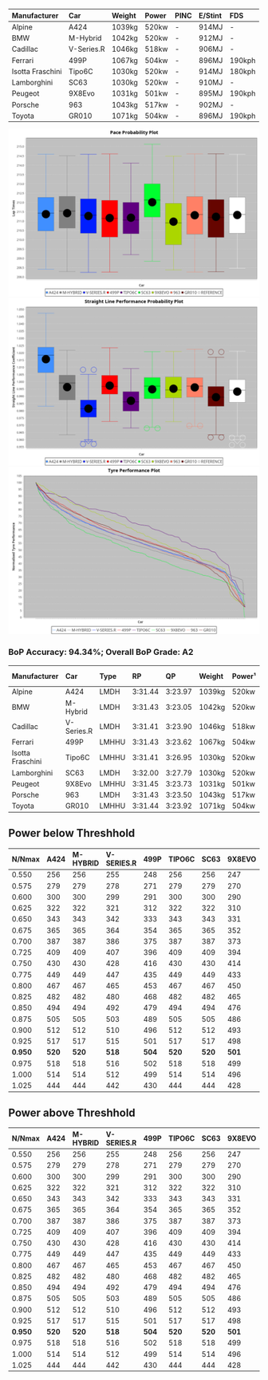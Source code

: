 | Manufacturer     | Car        | Weight | Power | PINC    | E/Stint | FDS     |
|:-|:-|:-|:-|:-|:-|:-|
| Alpine           | A424       | 1039kg | 520kw |    -    | 914MJ   |    -    |
| BMW              | M-Hybrid   | 1042kg | 520kw |    -    | 912MJ   |    -    |
| Cadillac         | V-Series.R | 1046kg | 518kw |    -    | 906MJ   |    -    |
| Ferrari          | 499P       | 1067kg | 504kw |    -    | 896MJ   | 190kph  |
| Isotta Fraschini | Tipo6C     | 1030kg | 520kw |    -    | 914MJ   | 180kph  |
| Lamborghini      | SC63       | 1030kg | 520kw |    -    | 910MJ   |    -    |
| Peugeot          | 9X8Evo     | 1031kg | 501kw |    -    | 895MJ   | 190kph  |
| Porsche          | 963        | 1043kg | 517kw |    -    | 902MJ   |    -    |
| Toyota           | GR010      | 1071kg | 504kw |    -    | 896MJ   | 190kph  |

![PACECHART](./IMG/AUTO.png)
![STRAIGHTLINEPERFORMANCECHART](./IMG/AUTO_sp.png)
![TYREPERFORMANCECHART](./IMG/AUTO_tw.png)

### BoP Accuracy: 94.34%; Overall BoP Grade: A2
| Manufacturer     | Car        | Type  | RP      | QP      | Weight | Power¹ | Threshhold | PINC    | Power² | E/Stint | AVG Vmax  | FDS     | RDLC | L/Stint | BOP-Grade | Model Accuracy | Model Points | Match%  | SimDiff |
|:-|:-|:-|:-|:-|:-|:-|:-|:-|:-|:-|:-|:-|:-|:-|:-|:-|:-|:-|:-|
| Alpine           | A424       | LMDH  | 3:31.44 | 3:23.97 | 1039kg | 520kw  | 0.0kph     |    -    | 520kw  |  914MJ  | 338.44kph |    -    | 1.01 | 12      | ~A1       | 86.43%         | 618          | 98.44%  | #       |
| BMW              | M-Hybrid   | LMDH  | 3:31.43 | 3:23.05 | 1042kg | 520kw  | 0.0kph     |    -    | 520kw  |  912MJ  | 334.97kph |    -    | 1.01 | 12      | +A2       | 93.77%         | 1672         | 92.67%  | #       |
| Cadillac         | V-Series.R | LMDH  | 3:31.41 | 3:23.90 | 1046kg | 518kw  | 0.0kph     |    -    | 518kw  |  906MJ  | 330.76kph |    -    | 1.01 | 12      | ~A1       | 83.12%         | 1921         | 100.00% | ±0.83s  |
| Ferrari          | 499P       | LMHHU | 3:31.43 | 3:23.62 | 1067kg | 504kw  | 0.0kph     |    -    | 504kw  |  896MJ  | 331.61kph | 190kph  | 1.02 | 12      | ~A1       | 69.49%         | 1950         | 100.00% | ±0.83s  |
| Isotta Fraschini | Tipo6C     | LMHHU | 3:31.41 | 3:26.95 | 1030kg | 520kw  | 0.0kph     |    -    | 520kw  |  914MJ  | 334.14kph | 180kph  | 1.08 | 12      | +C1       | 73.56%         | 64           | 75.38%  | #       |
| Lamborghini      | SC63       | LMDH  | 3:32.00 | 3:27.79 | 1030kg | 520kw  | 0.0kph     |    -    | 520kw  |  910MJ  | 335.28kph |    -    | 1.06 | 12      | +B2       | 95.82%         | 459          | 82.61%  | #       |
| Peugeot          | 9X8Evo     | LMHHU | 3:31.45 | 3:23.73 | 1031kg | 501kw  | 0.0kph     |    -    | 501kw  |  895MJ  | 333.24kph | 190kph  | 1.02 | 12      | ~A1       | 66.97%         | 221          | 100.00% | #       |
| Porsche          | 963        | LMDH  | 3:31.43 | 3:23.50 | 1043kg | 517kw  | 0.0kph     |    -    | 517kw  |  902MJ  | 334.13kph |    -    | 1.01 | 12      | ~A1       | 81.02%         | 5243         | 100.00% | ±0.99s  |
| Toyota           | GR010      | LMHHU | 3:31.44 | 3:23.92 | 1071kg | 504kw  | 0.0kph     |    -    | 504kw  |  896MJ  | 329.79kph | 190kph  | 1.01 | 12      | ~A1       | 73.70%         | 2701         | 100.00% | ±0.16s  |

## Power below Threshhold
| N/Nmax    | A424    | M-HYBRID | V-SERIES.R | 499P    | TIPO6C  | SC63    | 9X8EVO  | 963     | GR010   |
|:-|:-|:-|:-|:-|:-|:-|:-|:-|:-|
|  0.550    |  256    |  256     |  255       |  248    |  256    |  256    |  247    |  255    |  248    |
|  0.575    |  279    |  279     |  278       |  271    |  279    |  279    |  270    |  278    |  271    |
|  0.600    |  300    |  300     |  299       |  291    |  300    |  300    |  290    |  298    |  291    |
|  0.625    |  322    |  322     |  321       |  312    |  322    |  322    |  310    |  320    |  312    |
|  0.650    |  343    |  343     |  342       |  333    |  343    |  343    |  331    |  341    |  333    |
|  0.675    |  365    |  365     |  364       |  354    |  365    |  365    |  352    |  363    |  354    |
|  0.700    |  387    |  387     |  386       |  375    |  387    |  387    |  373    |  385    |  375    |
|  0.725    |  409    |  409     |  407       |  396    |  409    |  409    |  394    |  407    |  396    |
|  0.750    |  430    |  430     |  428       |  416    |  430    |  430    |  414    |  427    |  416    |
|  0.775    |  449    |  449     |  447       |  435    |  449    |  449    |  433    |  446    |  435    |
|  0.800    |  467    |  467     |  465       |  453    |  467    |  467    |  450    |  464    |  453    |
|  0.825    |  482    |  482     |  480       |  468    |  482    |  482    |  465    |  479    |  468    |
|  0.850    |  494    |  494     |  492       |  479    |  494    |  494    |  476    |  491    |  479    |
|  0.875    |  505    |  505     |  503       |  489    |  505    |  505    |  486    |  502    |  489    |
|  0.900    |  512    |  512     |  510       |  496    |  512    |  512    |  493    |  509    |  496    |
|  0.925    |  517    |  517     |  515       |  501    |  517    |  517    |  498    |  514    |  501    |
| **0.950** | **520** | **520**  | **518**    | **504** | **520** | **520** | **501** | **517** | **504** |
|  0.975    |  518    |  518     |  516       |  502    |  518    |  518    |  499    |  515    |  502    |
|  1.000    |  514    |  514     |  512       |  499    |  514    |  514    |  496    |  511    |  499    |
|  1.025    |  444    |  444     |  442       |  430    |  444    |  444    |  428    |  441    |  430    |

## Power above Threshhold
| N/Nmax    | A424    | M-HYBRID | V-SERIES.R | 499P    | TIPO6C  | SC63    | 9X8EVO  | 963     | GR010   |
|:-|:-|:-|:-|:-|:-|:-|:-|:-|:-|
|  0.550    |  256    |  256     |  255       |  248    |  256    |  256    |  247    |  255    |  248    |
|  0.575    |  279    |  279     |  278       |  271    |  279    |  279    |  270    |  278    |  271    |
|  0.600    |  300    |  300     |  299       |  291    |  300    |  300    |  290    |  298    |  291    |
|  0.625    |  322    |  322     |  321       |  312    |  322    |  322    |  310    |  320    |  312    |
|  0.650    |  343    |  343     |  342       |  333    |  343    |  343    |  331    |  341    |  333    |
|  0.675    |  365    |  365     |  364       |  354    |  365    |  365    |  352    |  363    |  354    |
|  0.700    |  387    |  387     |  386       |  375    |  387    |  387    |  373    |  385    |  375    |
|  0.725    |  409    |  409     |  407       |  396    |  409    |  409    |  394    |  407    |  396    |
|  0.750    |  430    |  430     |  428       |  416    |  430    |  430    |  414    |  427    |  416    |
|  0.775    |  449    |  449     |  447       |  435    |  449    |  449    |  433    |  446    |  435    |
|  0.800    |  467    |  467     |  465       |  453    |  467    |  467    |  450    |  464    |  453    |
|  0.825    |  482    |  482     |  480       |  468    |  482    |  482    |  465    |  479    |  468    |
|  0.850    |  494    |  494     |  492       |  479    |  494    |  494    |  476    |  491    |  479    |
|  0.875    |  505    |  505     |  503       |  489    |  505    |  505    |  486    |  502    |  489    |
|  0.900    |  512    |  512     |  510       |  496    |  512    |  512    |  493    |  509    |  496    |
|  0.925    |  517    |  517     |  515       |  501    |  517    |  517    |  498    |  514    |  501    |
| **0.950** | **520** | **520**  | **518**    | **504** | **520** | **520** | **501** | **517** | **504** |
|  0.975    |  518    |  518     |  516       |  502    |  518    |  518    |  499    |  515    |  502    |
|  1.000    |  514    |  514     |  512       |  499    |  514    |  514    |  496    |  511    |  499    |
|  1.025    |  444    |  444     |  442       |  430    |  444    |  444    |  428    |  441    |  430    |
